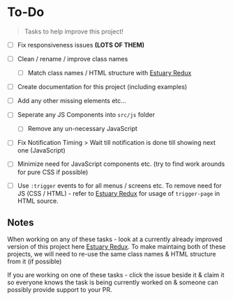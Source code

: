 # To-Do

> Tasks to help improve this project!  


- [ ] Fix responsiveness issues  <b>(LOTS OF THEM)</b>
- [ ] Clean / rename / improve class names
   - [ ] Match class names / HTML structure with [Estuary Redux](https://github.com/MarketingPipeline/Estuary-Redux)
- [ ] Create documentation for this project (including examples)
- [ ] Add any other missing elements etc...
- [ ] Seperate any JS Components into <code>src/js</code> folder
  - [ ] Remove any un-necessary JavaScript
- [ ] Fix Notification Timing > Wait till notification is done till showing next one (JavaScript)
- [ ] Minimize need for JavaScript components etc. (try to find work arounds for pure CSS if possible)
- [ ] Use <code>:trigger</code> events to for all menus / screens etc. To remove need for JS (CSS / HTML)  - refer to [Estuary Redux](https://github.com/MarketingPipeline/Estuary-Redux) for usage of <code>trigger-page</code> in HTML source. 


## Notes 

When working on any of these tasks - look at a currently already improved version of this project here [Estuary Redux](https://github.com/MarketingPipeline/Estuary-Redux). To make maintaing both of these projects, we will need to re-use the same class names & HTML structure from it (if possible)

If you are working on one of these tasks - click the issue beside it & claim it so everyone knows the task is being currently worked on & someone can possibly provide support to your PR.
